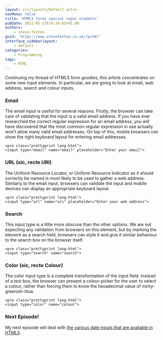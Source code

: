 ```yaml
---
layout: src/layouts/Default.astro
navMenu: false
title: 'HTML5 forms special input elements'
pubDate: 2011-05-23T19:14:03+01:00
authors:
    - steve-fenton
guid: 'https://www.stevefenton.co.uk/?p=947'
interface_sidebarlayout:
    - default
categories:
    - Programming
tags:
    - HTML
---
```


Continuing my thread of HTML5 form goodies, this article concentrates on some new input elements. In particular, we are going to look at email, web address, search and colour inputs.

### Email

The email input is useful for several reasons. Firstly, the browser can take care of validating that the input is a valid email address. If you have ever researched the correct regular expression for an email address, you will have discovered that the most common regular expression in use actually won’t allow many valid email addresses. On top of this, mobile browsers can show the right keyboard layout for entering email addresses.

```
<pre class="prettyprint lang-html">
<input type="email" name="email" placeholder="Enter your email">
```
### URL (sic, recte URI)

The Uniform Resource Locator, or Uniform Resource Indicator as it should correctly be named is most likely to be used to gather a web address. Similarly to the email input, browsers can validate the input and mobile devices can display an appropriate keyboard layout.

```
<pre class="prettyprint lang-html">
<input type="url" name="uri" placeholder="Enter your web address">
```
### Search

This input type is a little more obscure than the other options. We are not expecting any validation from browsers on this element, but by marking the element as a search field, browsers can style it and give it similar behaviour to the search box on the browser itself.

```
<pre class="prettyprint lang-html">
<input type="search" name="search">
```
### Color (sic, recte Colour)

The color input type is a complete transformation of the input field. Instead of a text box, the browser can present a colour-picker for the user to select a colour, rather than forcing them to know the hexadecimal value of minty-greenish-blue.

```
<pre class="prettyprint lang-html">
<input type="color" name="colour">
```
### Next Episode!

My next episode will deal with [the various date inputs that are available in HTML5](/2011/05/HTML-5-Forms-Date-Input-Elements/).